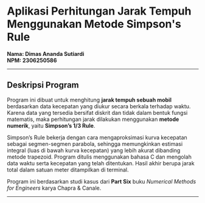 # Aplikasi Perhitungan Jarak Tempuh Menggunakan Metode Simpson's Rule


**Nama: Dimas Ananda Sutiardi**  
**NPM: 2306250586**

---

##  Deskripsi Program

Program ini dibuat untuk menghitung **jarak tempuh sebuah mobil** berdasarkan data kecepatan yang diukur secara berkala terhadap waktu. Karena data yang tersedia bersifat diskrit dan tidak dalam bentuk fungsi matematis, maka perhitungan jarak dilakukan menggunakan **metode numerik**, yaitu **Simpson’s 1/3 Rule**.

Simpson’s Rule bekerja dengan cara mengaproksimasi kurva kecepatan sebagai segmen-segmen parabola, sehingga memungkinkan estimasi integral (luas di bawah kurva kecepatan) yang lebih akurat dibanding metode trapezoid. Program ditulis menggunakan bahasa C dan mengolah data waktu serta kecepatan yang telah ditentukan. Hasil akhir berupa jarak total dalam satuan meter ditampilkan di terminal.

Program ini  berdasarkan studi kasus dari **Part Six** buku *Numerical Methods for Engineers* karya Chapra & Canale.

---

